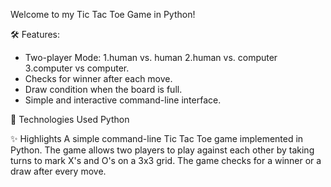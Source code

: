 Welcome to my Tic Tac Toe Game in Python!

🛠️ Features:
- Two-player Mode: 1.human vs. human
                   2.human vs. computer
                   3.computer vs computer.
- Checks for winner after each move.
- Draw condition when the board is full.
- Simple and interactive command-line interface.
 
🎨 Technologies Used Python

✨ Highlights A simple command-line Tic Tac Toe game implemented in Python. The game allows two players to play against each other by taking turns to mark X's and O's on a 3x3 grid. The game checks for a winner or a draw after every move.
